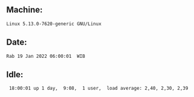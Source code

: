 ## Machine:
```
Linux 5.13.0-7620-generic GNU/Linux
```
## Date:
```
Rab 19 Jan 2022 06:00:01  WIB
```
## Idle:
```
 18:00:01 up 1 day,  9:08,  1 user,  load average: 2,40, 2,30, 2,39
```
